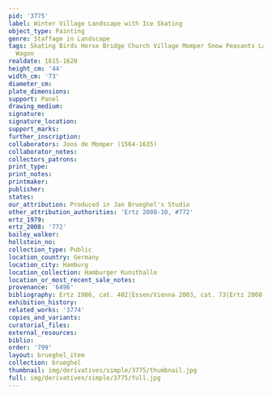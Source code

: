 ```yaml
---
pid: '3775'
label: Winter Village Landscape with Ice Skating
object_type: Painting
genre: Staffage in Landscape
tags: Skating Birds Horse Bridge Church Village Momper Snow Peasants Landscape Boat
  Wagon
realdate: 1615-1620
height_cm: '44'
width_cm: '73'
diameter_cm: 
plate_dimensions: 
support: Panel
drawing_medium: 
signature: 
signature_location: 
support_marks: 
further_inscription: 
collaborators: Joos de Momper (1564-1635)
collaborator_notes: 
collectors_patrons: 
print_type: 
print_notes: 
printmaker: 
publisher: 
states: 
our_attribution: Produced in Jan Brueghel's Studio
other_attribution_authorities: 'Ertz 2008-10, #772'
ertz_1979: 
ertz_2008: '772'
bailey_walker: 
hollstein_no: 
collection_type: Public
location_country: Germany
location_city: Hamburg
location_collection: Hamburger Kunsthalle
location_or_most_recent_sale_notes: 
provenance: '6496'
bibliography: Ertz 1986, cat. 402|Essen/Vienna 2003, cat. 73|Ertz 2008-10, cat. 772
exhibition_history: 
related_works: '3774'
copies_and_variants: 
curatorial_files: 
external_resources: 
biblio: 
order: '799'
layout: brueghel_item
collection: brueghel
thumbnail: img/derivatives/simple/3775/thumbnail.jpg
full: img/derivatives/simple/3775/full.jpg
---
```

